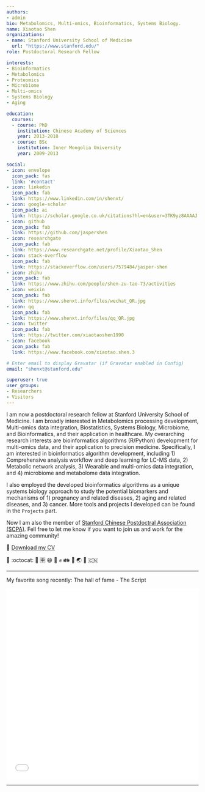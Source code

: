 ```yaml
---
authors:
- admin
bio: Metabolomics, Multi-omics, Bioinformatics, Systems Biology.
name: Xiaotao Shen
organizations:
- name: Stanford University School of Medicine
  url: "https://www.stanford.edu/"
role: Postdoctoral Research Fellow

interests:
- Bioinformatics
- Metabolomics
- Proteomics
- Microbiome
- Multi-omics
- Systems Biology
- Aging

education:
  courses:
  - course: PhD
    institution: Chinese Academy of Sciences
    year: 2013-2018
  - course: BSc
    institution: Inner Mongolia University
    year: 2009-2013

social:
- icon: envelope
  icon_pack: fas
  link: '#contact'
- icon: linkedin
  icon_pack: fab
  link: https://www.linkedin.com/in/shenxt/
- icon: google-scholar
  icon_pack: ai
  link: https://scholar.google.co.uk/citations?hl=en&user=3TK9yz8AAAAJ
- icon: github
  icon_pack: fab
  link: https://github.com/jaspershen
- icon: researchgate
  icon_pack: fab
  link: https://www.researchgate.net/profile/Xiaotao_Shen
- icon: stack-overflow
  icon_pack: fab
  link: https://stackoverflow.com/users/7579484/jasper-shen
- icon: zhihu
  icon_pack: fab
  link: https://www.zhihu.com/people/shen-zu-tao-73/activities
- icon: weixin
  icon_pack: fab
  link: https://www.shenxt.info/files/wechat_QR.jpg
- icon: qq
  icon_pack: fab
  link: https://www.shenxt.info/files/qq_QR.jpg
- icon: twitter
  icon_pack: fab
  link: https://twitter.com/xiaotaoshen1990
- icon: facebook
  icon_pack: fab
  link: https://www.facebook.com/xiaotao.shen.3

# Enter email to display Gravatar (if Gravatar enabled in Config)
email: "shenxt@stanford.edu"

superuser: true
user_groups:
- Researchers
- Visitors
---
```


I am now a postdoctoral research fellow at Stanford University School of Medicine. I am broadly interested in Metabolomics processing development, Multi-omics data integration, Biostatistics, Systems Biology, Microbiome, and Bioinformatics, and their application in healthcare.
My overarching research interests are bioinformatics algorithms (R/Python) development for multi-omics data, and their application to precision medicine. Specifically, I am interested in bioinformatics algorithm development, including 1) Comprehensive analysis workflow and deep learning for LC-MS data, 2) Metabolic network analysis, 3) Wearable and multi-omics data integration, and 4) microbiome and metabolome data integration. 

I also employed the developed bioinformatics algorithms as a unique systems biology approach to study the potential biomarkers and mechanisms of 1) pregnancy and related diseases, 2) aging and related diseases, and 3) cancer. 
More tools and projects I developed can be found in the `Projects` part.

Now I am also the member of [Stanford Chinese Postdoctral Association (SCPA)](https://scpa.netlify.app/). Fell free to let me know if you want to join us and work for the amazing community!

:floppy_disk: [Download my CV](https://www.shenxt.info/files/XiaotaoShen_CV.pdf)

 :dog: :octocat: :school: :u7533: :smile: :facepunch: :fist: :family: :panda_face: :earth_asia: :tada: :cn:
 
---
My favorite song recently: The hall of fame - The Script

<iframe iframe width="100%" height="500"
src="//player.bilibili.com/player.html?aid=3145765&bvid=BV1Ps411d7Kv&cid=4951795&page=1" scrolling="no" border="0" frameborder="no" framespacing="0" allowfullscreen="true"> </iframe>

---